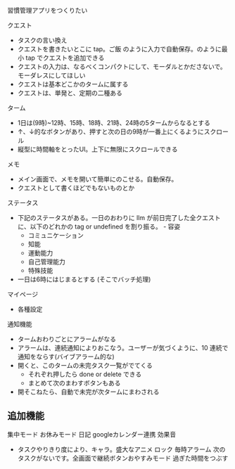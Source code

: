 習慣管理アプリをつくりたい

クエスト
- タスクの言い換え
- クエストを書きたいとこに tap。ご飯 のように入力で自動保存。のように最小 tap でクエストを追加できる
- クエストの入力は、なるべくコンパクトにして、モーダルとかださないで。モーダレスにしてほしい
- クエストは基本どこかのタームに属する
- クエストは、単発と、定期の二種ある

ターム
- 1日は(9時)~12時、15時、18時、21時、24時の5タームからなるとする
- ↑、↓的なボタンがあり、押すと次の日の9時が一番上にくるようにスクロール
- 縦型に時間軸をとったUI。上下に無限にスクロールできる

メモ
- メイン画面で、メモを開いて簡単にのこせる。自動保存。
- クエストとして書くほどでもないものとか

ステータス
- 下記のステータスがある。一日のおわりに llm が前日完了した全クエストに、以下のどれかの tag or undefined を割り振る。
	  - 容姿
    - コミュニケーション
    - 知能
    - 運動能力
    - 自己管理能力
    - 特殊技能
- 一日は6時にはじまるとする (そこでバッチ処理)


マイページ
- 各種設定

通知機能
- タームおわりごとにアラームがなる
- アラームは、連続通知によりおこなう。ユーザーが気づくように、10 連続で通知をならす(バイブアラーム的な)
- 開くと、このタームの未完タスク一覧がでてくる
  - それぞれ押したら done or delete できる
  - まとめて次のまわすボタンもある
- 開そこねたら、自動で未完が次タームにまわされる



## 追加機能
集中モード
お休みモード
日記
googleカレンダー連携
効果音
- タスクやりきり度により、キャラ。盛大なアニメ
  ロック
  毎時アラーム
  次のタスクがないです。全画面で継続ボタンおやすみモード
  過ぎた時間をつぶす
